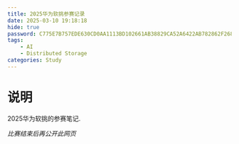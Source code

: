 ```yaml
---
title: 2025华为软挑参赛记录
date: 2025-03-10 19:18:18
hide: true
password: C775E7B757EDE630CD0AA1113BD102661AB38829CA52A6422AB782862F268646
tags:
    - AI
    - Distributed Storage
categories: Study
---
```


# 说明

2025华为软挑的参赛笔记.

*比赛结束后再公开此网页*
